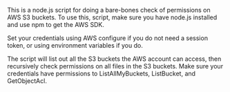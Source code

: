 This is a node.js script for doing a bare-bones check of permissions on AWS S3 buckets. To use this, script, make sure you have node.js installed and use npm to get the AWS SDK.

Set your credentials using AWS configure if you do not need a session token, or using environment variables if you do.

The script will list out all the S3 buckets the AWS account can access, then recursively check permissions on all files in the S3 buckets. Make sure your credentials have permissions to ListAllMyBuckets, ListBucket, and GetObjectAcl.

